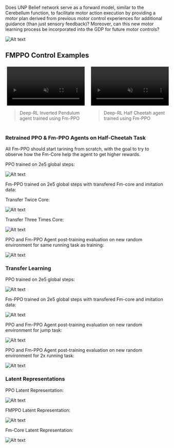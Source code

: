 Does UNP Belief network serve as a forward model, similar to the Cerebellum function, to facilitate motor action execution by providing a motor plan derived from previous motor control experiences for additional guidance (than just sensory feedback)? Moreover, can this new motor learning process be incorporated into the GDP for future motor controls?

![Alt text](demos/dynamics_model.png)

## FMPPO Control Examples

<div style="width: 100%; padding: 5px; display: flex; justify-content: center; gap: 20px;">
          <div style="width: 50%; display: flex; flex-direction: column; align-items: center;">
            <video controls autoplay style="width: 100%; height: auto;" muted>
              <source src="../assets/fmppo_demo1.mp4" type="video/mp4">
              Your browser does not support the video tag.
            </video>
            <blockquote>Deep-RL Inverted Pendulum agent trained using Fm-PPO</blockquote>
          </div>
          <div style="width: 50%; display: flex; flex-direction: column; align-items: center;">
            <video controls autoplay style="width: 100%; height: auto;" muted>
              <source src="../assets/fmppo_demo2.mp4" type="video/mp4">
              Your browser does not support the video tag.
            </video>
            <blockquote>Deep-RL Half Cheetah agent trained using Fm-PPO</blockquote>
          </div>
        </div>

### Retrained PPO & Fm-PPO Agents on Half-Cheetah Task
All Fm-PPO should start tarining from scratch, with the goal to try to observe how the Fm-Core help the agent to get higher rewards.

PPO trained on 2e5 global steps:

![Alt text](demos/vectorized_half_cheetah/original/ppo_trained.png)

Fm-PPO trained on 2e5 global steps with transfered Fm-core and imitation data:

Transfer Twice Core:

![Alt text](demos/vectorized_half_cheetah/original/fmppo_transfer_2.png)

Transfer Three Times Core:

![Alt text](demos/vectorized_half_cheetah/original/fmppo_transfer_3.png)

PPO and Fm-PPO Agent post-training evaluation on new random environment for same running task as training:

![Alt text](demos/vectorized_half_cheetah/eval/eval_vel1.png)

### Transfer Learning

PPO trained on 2e5 global steps:

![Alt text](demos/vectorized_half_cheetah/jump/ppo_direct.png)

Fm-PPO trained on 2e5 global steps with transfered Fm-core and imitation data:

![Alt text](demos/vectorized_half_cheetah/jump/fmppo_transfer.png)

PPO and Fm-PPO Agent post-training evaluation on new random environment for jump task:

![Alt text](demos/vectorized_half_cheetah/eval/eval_jump.png)

PPO and Fm-PPO Agent post-training evaluation on new random environment for 2x running task:

![Alt text](demos/vectorized_half_cheetah/eval/eval_vel2.png)

### Latent Representations

PPO Latent Representation:

![Alt text](demos/latent/latent_ppo_1.png)

FMPPO Latent Representation:

![Alt text](demos/latent/latent_fmppo_1.png)

Fm-Core Latent Representation:

![Alt text](demos/latent/latent_fm_1.png)